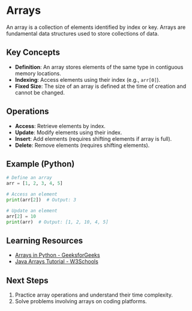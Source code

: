 # Arrays

An array is a collection of elements identified by index or key. Arrays are fundamental data structures used to store collections of data.

## Key Concepts
- **Definition**: An array stores elements of the same type in contiguous memory locations.
- **Indexing**: Access elements using their index (e.g., `arr[0]`).
- **Fixed Size**: The size of an array is defined at the time of creation and cannot be changed.

## Operations
- **Access**: Retrieve elements by index.
- **Update**: Modify elements using their index.
- **Insert**: Add elements (requires shifting elements if array is full).
- **Delete**: Remove elements (requires shifting elements).

## Example (Python)
```python
# Define an array
arr = [1, 2, 3, 4, 5]

# Access an element
print(arr[2])  # Output: 3

# Update an element
arr[2] = 10
print(arr)  # Output: [1, 2, 10, 4, 5]
```

## Learning Resources

- [Arrays in Python - GeeksforGeeks](https://www.geeksforgeeks.org/python-arrays/)
- [Java Arrays Tutorial - W3Schools](https://www.w3schools.com/java/java_arrays.asp)

## Next Steps

1. Practice array operations and understand their time complexity.
2. Solve problems involving arrays on coding platforms.
